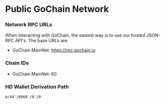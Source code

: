 # Public GoChain Network

### Network RPC URLs

When interacting with GoChain, the easiest way is to use our hosted JSON-RPC API's. The base URLs
are:

* GoChain MainNet: https://rpc.gochain.io

### Chain IDs

* GoChain MainNet: 60 

### HD Wallet Derivation Path

```
m/44'/6060'/0'/0
```
